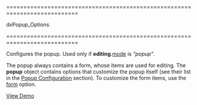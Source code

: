 <!--**
/*-------------------------------------------
    Auto-generated file. Do not modify.
-------------------------------------------

**-->
===========================================================================
<!--type-->dxPopup_Options<!--/type-->
===========================================================================

<!--shortDescription-->
Configures the popup. Used only if **editing**.[mode]({basewidgetpath}/Configuration/editing/#mode) is *"popup"*.
<!--/shortDescription-->

<!--fullDescription-->
The popup always contains a form, whose items are used for editing. The **popup** object contains options that customize the popup itself (see their list in the [Popup Configuration](/Documentation/ApiReference/UI_Widgets/dxPopup/Configuration/) section). To customize the form items, use the [form](/Documentation/ApiReference/UI_Widgets/dxDataGrid/Configuration/editing/#form) option.

<a href="http://js.devexpress.com/Demos/WidgetsGallery/Demo/Data_Grid/PopupEditing/jQuery/Light/" class="button orange small fix-width-155" style="margin-right: 20px;" target="_blank">View Demo</a>
<!--/fullDescription-->